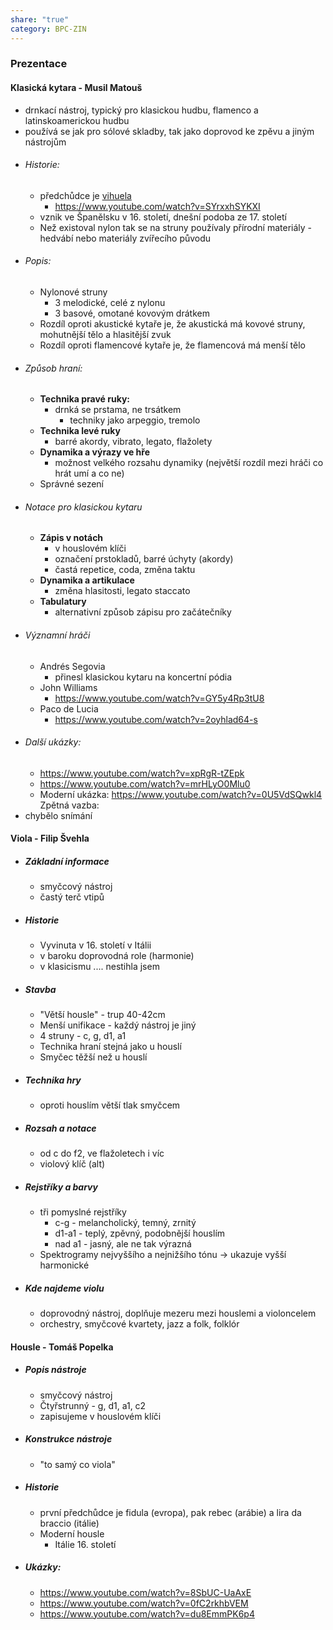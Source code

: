 ```yaml
---
share: "true"
category: BPC-ZIN
---
```


### Prezentace
#### Klasická kytara - Musil Matouš
- drnkací nástroj, typický pro klasickou hudbu, flamenco a latinskoamerickou hudbu
- používá se jak pro sólové skladby, tak jako doprovod ke zpěvu a jiným nástrojům
- ###### Historie:
	- předchůdce je [vihuela](https://en.wikipedia.org/wiki/Vihuela)
		- https://www.youtube.com/watch?v=SYrxxhSYKXI
	- vznik ve Španělsku v 16. století, dnešní podoba ze 17. století
	- Než existoval nylon tak se na struny používaly přírodní materiály - hedvábí nebo materiály zvířecího původu
- ###### Popis:
	- Nylonové struny
		- 3 melodické, celé z nylonu
		- 3 basové, omotané kovovým drátkem
	- Rozdíl oproti akustické kytaře je, že akustická má kovové struny, mohutnější tělo a hlasitější zvuk
	- Rozdíl oproti flamencové kytaře je, že flamencová má menší tělo
- ###### Způsob hraní:
	- **Technika pravé ruky:**
		- drnká se prstama, ne trsátkem
			- techniky jako arpeggio, tremolo
	- **Technika levé ruky**
		- barré akordy, vibrato, legato, flažolety
	- **Dynamika a výrazy ve hře**
		- možnost velkého rozsahu dynamiky (největší rozdíl mezi hráči co hrát umí a co ne)
	- Správné sezení
- ###### Notace pro klasickou kytaru
	- **Zápis v notách**
		- v houslovém klíči
		- označení prstokladů, barré úchyty (akordy)
		- častá repetice, coda, změna taktu
	- **Dynamika a artikulace**
		- změna hlasitosti, legato staccato
	- **Tabulatury**
		- alternativní způsob zápisu pro začátečníky
- ###### Významní hráči
	- Andrés Segovia
		- přinesl klasickou kytaru na koncertní pódia
	- John Williams
		- https://www.youtube.com/watch?v=GY5y4Rp3tU8
	- Paco de Lucia
		- https://www.youtube.com/watch?v=2oyhlad64-s
- ###### Další ukázky:
	- https://www.youtube.com/watch?v=xpRgR-tZEpk
	- https://www.youtube.com/watch?v=mrHLyO0Mlu0
	- Moderní ukázka: https://www.youtube.com/watch?v=0U5VdSQwkl4
Zpětná vazba:
- chybělo snímání
#### Viola - Filip Švehla
- ##### Základní informace
	- smyčcový nástroj
	- častý terč vtipů
- ##### Historie
	- Vyvinuta v 16. století v Itálii
	- v baroku doprovodná role (harmonie)
	- v klasicismu .... nestihla jsem
- ##### Stavba
	- "Větší housle" - trup 40-42cm
	- Menší unifikace - každý nástroj je jiný
	- 4 struny - c, g, d1, a1
	- Technika hraní stejná jako u houslí
	- Smyčec těžší než u houslí
- ##### Technika hry
	- oproti houslím větší tlak smyčcem
- ##### Rozsah a notace
	- od c do f2, ve flažoletech i víc
	- violový klíč (alt)
- ##### Rejstříky a barvy
	- tři pomyslné rejstříky
		- c-g - melancholický, temný, zrnitý
		- d1-a1 - teplý, zpěvný, podobnější houslím
		- nad a1 - jasný, ale ne tak výrazná
	- Spektrogramy nejvyššího a nejnižšího tónu -> ukazuje vyšší harmonické
- ##### Kde najdeme violu
	- doprovodný nástroj, doplňuje mezeru mezi houslemi a violoncelem
	- orchestry, smyčcové kvartety, jazz a folk, folklór
#### Housle - Tomáš Popelka
- ##### Popis nástroje
	- smyčcový nástroj
	- Čtyřstrunný - g, d1, a1, c2
	- zapisujeme v houslovém klíči
- ##### Konstrukce nástroje
	- "to samý co viola"
- ##### Historie
	- první předchůdce je fidula (evropa), pak rebec (arábie) a lira da braccio (itálie)
	- Moderní housle
		- Itálie 16. století
- ##### Ukázky:
	- https://www.youtube.com/watch?v=8SbUC-UaAxE
	- https://www.youtube.com/watch?v=0fC2rkhbVEM
	- https://www.youtube.com/watch?v=du8EmmPK6p4